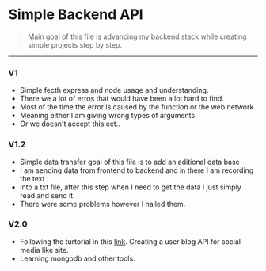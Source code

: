 # Simple Backend API

> Main goal of this file is advancing my backend stack while creating simple projects step by step.
---

### V1

* Simple fecth express and node usage and understanding.
* There we a lot of erros that would have been a lot hard to find.
* Most of the time the error is caused by the function or the web network
* Meaning either I am giving wrong types of arguments
* Or we doesn't accept this ect..

### V1.2

* Simple data transfer goal of this file is to add an aditional data base
* I am sending data from frontend to backend and in there I am recording the text
* into a txt file, after this step when I need to get the data I just simply read and send it.
* There were some problems however I nailed them.

### V2.0

* Following the turtorial in this [link](https://www.youtube.com/watch?v=_ee38nL13mE). Creating a user blog API for social media like site.
* Learning mongodb and other tools.

